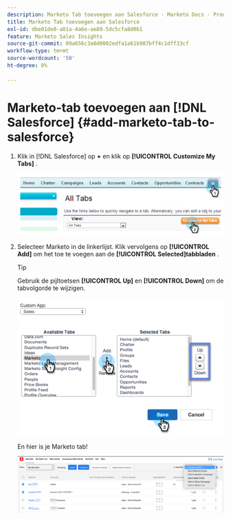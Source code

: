 ```yaml
---
description: Marketo Tab toevoegen aan Salesforce - Marketo Docs - Productdocumentatie
title: Marketo Tab toevoegen aan Salesforce
exl-id: dbe01de0-a01a-4a6e-ae89-5dc5cfa8d0b1
feature: Marketo Sales Insights
source-git-commit: 09a656c3a0d0002edfa1a61b987bff4c1dff33cf
workflow-type: tm+mt
source-wordcount: '50'
ht-degree: 0%

---
```


# Marketo-tab toevoegen aan [!DNL Salesforce] {#add-marketo-tab-to-salesforce}

1. Klik in [!DNL Salesforce] op **+** en klik op **[!UICONTROL Customize My Tabs]** .

   ![](assets/add-marketo-tab-to-salesforce-1.png)

1. Selecteer Marketo in de linkerlijst. Klik vervolgens op **[!UICONTROL Add]** om het toe te voegen aan de **[!UICONTROL Selected]tabbladen** .

   >[!TIP]
   >
   >Gebruik de pijltoetsen **[!UICONTROL Up]** en **[!UICONTROL Down]** om de tabvolgorde te wijzigen.

   ![](assets/add-marketo-tab-to-salesforce-2.png)

   En hier is je Marketo tab!

   ![](assets/add-marketo-tab-to-salesforce-3.png)
